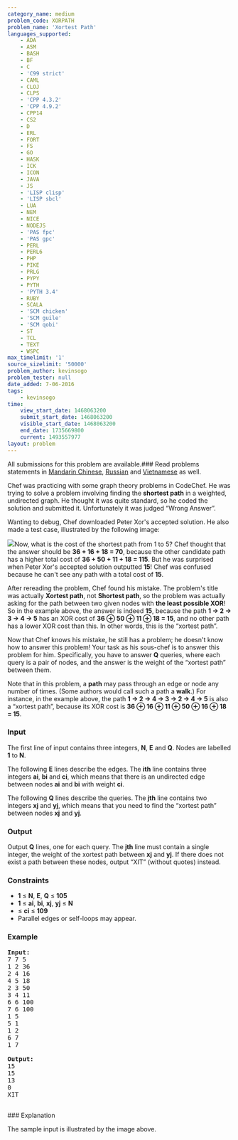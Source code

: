 ```yaml
---
category_name: medium
problem_code: XORPATH
problem_name: 'Xortest Path'
languages_supported:
    - ADA
    - ASM
    - BASH
    - BF
    - C
    - 'C99 strict'
    - CAML
    - CLOJ
    - CLPS
    - 'CPP 4.3.2'
    - 'CPP 4.9.2'
    - CPP14
    - CS2
    - D
    - ERL
    - FORT
    - FS
    - GO
    - HASK
    - ICK
    - ICON
    - JAVA
    - JS
    - 'LISP clisp'
    - 'LISP sbcl'
    - LUA
    - NEM
    - NICE
    - NODEJS
    - 'PAS fpc'
    - 'PAS gpc'
    - PERL
    - PERL6
    - PHP
    - PIKE
    - PRLG
    - PYPY
    - PYTH
    - 'PYTH 3.4'
    - RUBY
    - SCALA
    - 'SCM chicken'
    - 'SCM guile'
    - 'SCM qobi'
    - ST
    - TCL
    - TEXT
    - WSPC
max_timelimit: '1'
source_sizelimit: '50000'
problem_author: kevinsogo
problem_tester: null
date_added: 7-06-2016
tags:
    - kevinsogo
time:
    view_start_date: 1468063200
    submit_start_date: 1468063200
    visible_start_date: 1468063200
    end_date: 1735669800
    current: 1493557977
layout: problem
---
```

All submissions for this problem are available.###  Read problems statements in [Mandarin Chinese](http://www.codechef.com/download/translated/SNCKFL16/mandarin/XORPATH.pdf), [Russian](http://www.codechef.com/download/translated/SNCKFL16/russian/XORPATH.pdf) and [Vietnamese](http://www.codechef.com/download/translated/SNCKFL16/vietnamese/XORPATH.pdf) as well.

Chef was practicing with some graph theory problems in CodeChef. He was trying to solve a problem involving finding the **shortest path** in a weighted, undirected graph. He thought it was quite standard, so he coded the solution and submitted it. Unfortunately it was judged “Wrong Answer”.

Wanting to debug, Chef downloaded Peter Xor's accepted solution. He also made a test case, illustrated by the following image:

![](https://s3.amazonaws.com/codechef_shared/download/upload/JULY16/XORPath.png)Now, what is the cost of the shortest path from 1 to 5? Chef thought that the answer should be **36 + 16 + 18 = 70**, because the other candidate path has a higher total cost of **36 + 50 + 11 + 18 = 115**. But he was surprised when Peter Xor's accepted solution outputted **15**! Chef was confused because he can't see any path with a total cost of **15**.

After rereading the problem, Chef found his mistake. The problem's title was actually **Xortest path**, not **Shortest path**, so the problem was actually asking for the path between two given nodes with **the least possible XOR**! So in the example above, the answer is indeed **15**, because the path **1 → 2 → 3 → 4 → 5** has an XOR cost of **36 ⊕ 50 ⊕ 11 ⊕ 18 = 15**, and no other path has a lower XOR cost than this. In other words, this is the “xortest path”.

Now that Chef knows his mistake, he still has a problem; he doesn't know how to answer this problem! Your task as his sous-chef is to answer this problem for him. Specifically, you have to answer **Q** queries, where each query is a pair of nodes, and the answer is the weight of the “xortest path” between them.

Note that in this problem, a **path** may pass through an edge or node any number of times. (Some authors would call such a path a **walk**.) For instance, in the example above, the path **1 → 2 → 4 → 3 → 2 → 4 → 5** is also a “xortest path”, because its XOR cost is **36 ⊕ 16 ⊕ 11 ⊕ 50 ⊕ 16 ⊕ 18 = 15**.

### Input

The first line of input contains three integers, **N**, **E** and **Q**. Nodes are labelled **1** to **N**.

The following **E** lines describe the edges. The **ith** line contains three integers **ai**, **bi** and **ci**, which means that there is an undirected edge between nodes **ai** and **bi** with weight **ci**.

The following **Q** lines describe the queries. The **jth** line contains two integers **xj** and **yj**, which means that you need to find the “xortest path” between nodes **xj** and **yj**.

### Output

Output **Q** lines, one for each query. The **jth** line must contain a single integer, the weight of the xortest path between **xj** and **yj**. If there does not exist a path between these nodes, output “XIT” (without quotes) instead.

### Constraints

- **1** ≤ **N**, **E**, **Q** ≤ **105**
- **1** ≤ **ai**, **bi**, **xj**, **yj** ≤ **N**
- ≤ **ci** ≤ **109**
- Parallel edges or self-loops may appear.

### Example

<pre><b>Input:</b>
<tt>7 7 5
1 2 36
2 4 16
4 5 18
2 3 50
3 4 11
6 6 100
7 6 100
1 5
5 1
1 2
6 7
1 7
</tt>
<b>Output:</b>
<tt>15
15
13
0
XIT</tt>

</pre>### Explanation
The sample input is illustrated by the image above.
